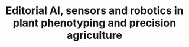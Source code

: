 ---
title: Editorial  AI, sensors and robotics in plant phenotyping and precision agriculture
collection: publications
permalink: /publications/Editorial  AI, sensors and robotics in plant phenotyping and precision agriculture
citation: Yongliang Qiao, João Valente, Daobilige Su, Zhao Zhang and Dongjian He, Frontiers in Plant Science, 2022. (IF 5.753)
---